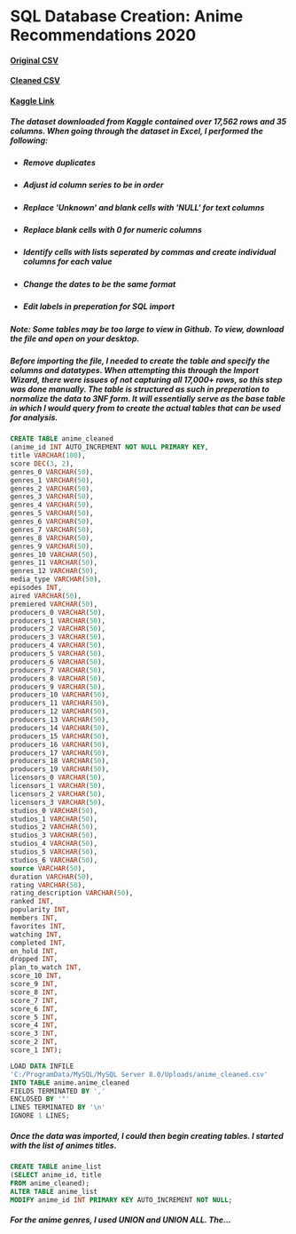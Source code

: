 # SQL Database Creation: Anime Recommendations 2020
#### [Original CSV](https://github.com/MarkMinia/Project3/blob/main/Dataset/anime.csv)
#### [Cleaned CSV](https://github.com/MarkMinia/Project3/blob/main/Dataset/anime_cleaned.csv)

#### [Kaggle Link](https://www.kaggle.com/datasets/hernan4444/anime-recommendation-database-2020)


##### The dataset downloaded from Kaggle contained over 17,562 rows and 35 columns. When going through the dataset in Excel, I performed the following:
- ##### Remove duplicates
- ##### Adjust id column series to be in order
- ##### Replace 'Unknown' and blank cells with 'NULL' for text columns
- ##### Replace blank cells with 0 for numeric columns
- ##### Identify cells with lists seperated by commas and create individual columns for each value
- ##### Change the dates to be the same format
- ##### Edit labels in preperation for SQL import

##### Note: Some tables may be too large to view in Github. To view, download the file and open on your desktop. 

##### Before importing the file, I needed to create the table and specify the columns and datatypes. When attempting this through the Import Wizard, there were issues of not capturing all 17,000+ rows, so this step was done manually. The table is structured as such in preperation to normalize the data to 3NF form. It will essentially serve as the base table in which I would query from to create the actual tables that can be used for analysis.    
```sql
CREATE TABLE anime_cleaned 
(anime_id INT AUTO_INCREMENT NOT NULL PRIMARY KEY,
title VARCHAR(100),		
score DEC(3, 2),	
genres_0 VARCHAR(50),	
genres_1 VARCHAR(50),	
genres_2 VARCHAR(50),	
genres_3 VARCHAR(50),	
genres_4 VARCHAR(50),	
genres_5 VARCHAR(50),	
genres_6 VARCHAR(50),	
genres_7 VARCHAR(50),	
genres_8 VARCHAR(50),	
genres_9 VARCHAR(50),	
genres_10 VARCHAR(50),	
genres_11 VARCHAR(50),	
genres_12 VARCHAR(50),	
media_type VARCHAR(50),
episodes INT,	
aired VARCHAR(50),	
premiered VARCHAR(50),		
producers_0	VARCHAR(50),
producers_1	VARCHAR(50),
producers_2	VARCHAR(50),
producers_3	VARCHAR(50),
producers_4	VARCHAR(50),
producers_5	VARCHAR(50),
producers_6	VARCHAR(50),
producers_7	VARCHAR(50),
producers_8	VARCHAR(50),
producers_9	VARCHAR(50),
producers_10 VARCHAR(50),	
producers_11 VARCHAR(50),	
producers_12 VARCHAR(50),	
producers_13 VARCHAR(50),	
producers_14 VARCHAR(50),	
producers_15 VARCHAR(50),	
producers_16 VARCHAR(50),	
producers_17 VARCHAR(50),	
producers_18 VARCHAR(50),
producers_19 VARCHAR(50),	
licensors_0	VARCHAR(50),
licensors_1	VARCHAR(50),
licensors_2	VARCHAR(50),
licensors_3	VARCHAR(50),
studios_0 VARCHAR(50),
studios_1 VARCHAR(50),	
studios_2 VARCHAR(50),	
studios_3 VARCHAR(50),	
studios_4 VARCHAR(50),	
studios_5 VARCHAR(50),	
studios_6 VARCHAR(50),	
source VARCHAR(50),
duration VARCHAR(50),	
rating VARCHAR(50),	
rating_description VARCHAR(50),	
ranked INT,
popularity INT,	
members INT,	
favorites INT,	
watching INT,	
completed INT,	
on_hold INT,	
dropped	INT,
plan_to_watch INT,	
score_10 INT,	
score_9 INT,	
score_8 INT,	
score_7 INT,	
score_6 INT,	
score_5 INT,	
score_4 INT,	
score_3 INT,	
score_2 INT,	
score_1 INT);

LOAD DATA INFILE
'C:/ProgramData/MySQL/MySQL Server 8.0/Uploads/anime_cleaned.csv'
INTO TABLE anime.anime_cleaned
FIELDS TERMINATED BY ','
ENCLOSED BY '"'
LINES TERMINATED BY '\n'
IGNORE 1 LINES;
```
##### Once the data was imported, I could then begin creating tables. I started with the list of animes titles. 
```sql
CREATE TABLE anime_list 
(SELECT anime_id, title
FROM anime_cleaned);
ALTER TABLE anime_list
MODIFY anime_id INT PRIMARY KEY AUTO_INCREMENT NOT NULL;
```

##### For the anime genres, I used UNION and UNION ALL. The...
```sql

```

